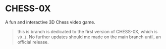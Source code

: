# CHESS-0X

A fun and interactive 3D Chess video game.

> this is branch is dedicated to the first version of CHESS-0X, which is `v0.1`. 
> No further updates should me made on the main branch until, an official release.
